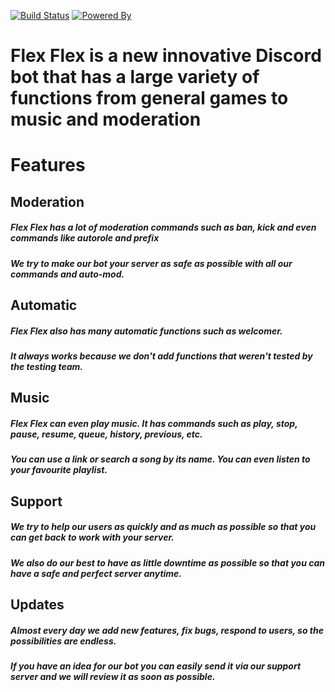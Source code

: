 [![Build Status](https://travis-ci.org/joemccann/dillinger.svg?branch=master)](https://travis-ci.org/joemccann/dillinger)
[![Powered By](https://camo.githubusercontent.com/cb2ad63cbfad1a481537c74e93fdc2e92c599f15/68747470733a2f2f696d672e736869656c64732e696f2f62616467652f706f776572656425323062792d6e6f64656a732d626c75652e737667)]()

# Flex Flex is a new innovative Discord bot that has a large variety of functions from general games to music and moderation 

# Features
## Moderation
##### Flex Flex has a lot of moderation commands such as ban, kick and even commands like autorole and prefix
##### We try to make our bot your server as safe as possible with all our commands and auto-mod.

## Automatic
##### Flex Flex also has many automatic functions such as welcomer. 
##### It always works because we don't add functions that weren't tested by the testing team.

## Music
##### Flex Flex can even play music. It has commands such as play, stop, pause, resume, queue, history, previous, etc. 
##### You can use a link or search a song by its name. You can even listen to your favourite playlist.

## Support
##### We try to help our users as quickly and as much as possible so that you can get back to work with your server.
##### We also do our best to have as little downtime as possible so that you can have a safe and perfect server anytime.

## Updates 
##### Almost every day we add new features, fix bugs, respond to users, so the possibilities are endless. 
##### If you have an idea for our bot you can easily send it via our support server and we will review it as soon as possible.
